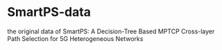 # SmartPS-data
the original data of SmartPS: A Decision-Tree Based MPTCP Cross-layer Path Selection for 5G Heterogeneous Networks
